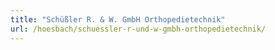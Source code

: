 ```yaml
---
title: "Schüßler R. & W. GmbH Orthopedietechnik"
url: /hoesbach/schuessler-r-und-w-gmbh-orthopedietechnik/
---
```

